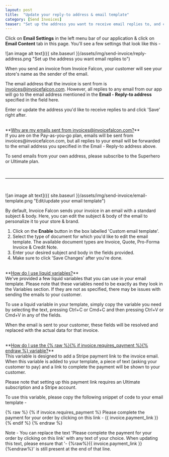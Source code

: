```yaml
---
layout: post
title:  "Update your reply-to address & email template"
category: [Send Invoices]
teaser: "Set up the address you want to receive email replies to, and change your email template."
---
```


Click on **Email Settings** in the left menu bar of our application & click on **Email Content** tab in this page. You'll see a few settings that look like this -

![an image alt text]({{ site.baseurl }}/assets/img/send-invoice/reply-address.png "Set up the address you want email replies to")

When you send an invoice from Invoice Falcon, your customer will see your store's name as the sender of the email.

The email address that the invoice is sent from is invoices@invoicefalcon.com. However, all replies to any email from our app will go to the email address mentioned in the **Email - Reply-to address** specified in the field here.

Enter or update the address you'd like to receive replies to and click 'Save' right after.

<br/>
**<u>Why are my emails sent from invoices@invoicefalcon.com?</u>**
<br/>
If you are on the Pay-as-you-go plan, emails will be sent from invoices@invoicefalcon.com, but all replies to your email will be forwarded to the email address you specified in the Email - Reply-to address above.

To send emails from your own address, please subscribe to the Superhero or Ultimate plan.


<br/>
<hr/>
<br/>

![an image alt text]({{ site.baseurl }}/assets/img/send-invoice/email-template.png "Edit/update your email template")

By default, Invoice Falcon sends your invoice in an email with a standard subject & body. Here, you can edit the subject & body of the email to personalize it to your store & brand.

1. Click on the **Enable** button in the box labelled 'Custom email template'.
2. Select the type of document for which you'd like to edit the email template. The available document types are Invoice, Quote, Pro-Forma Invoice & Credit Note.
3. Enter your desired subject and body in the fields provided.
4. Make sure to click 'Save Changes' after you're done.

<br/>
**<u>How do I use liquid variables?</u>**
<br/>
We've provided a few liquid variables that you can use in your email template. Please note that these variables need to be exactly as they look in the Variables section. If they are not as specified, there may be issues with sending the emails to your customer.

To use a liquid variable in your template, simply copy the variable you need by selecting the text, pressing Ctrl+C or Cmd+C and then pressing Ctrl+V or Cmd+V in any of the fields.

When the email is sent to your customer, these fields will be resolved and replaced with the actual data for that invoice.

<br/>
**<u>How do I use the {% raw %}{% if invoice.requires_payment %}{% endraw %} variable?</u>**
<br/>
This variable is designed to add a Stripe payment link to the invoice email. When this variable is added to your template, a piece of text (asking your customer to pay) and a link to complete the payment will be shown to your customer.

Please note that setting up this payment link requires an Ultimate subscription and a Stripe account.

To use this variable, please copy the following snippet of code to your email template -

{% raw %}
    {% if invoice.requires_payment %}
    Please complete the payment for your order by clicking on this link - {{ invoice.payment_link }}
    {% endif %}
{% endraw %}

Note - You can replace the text 'Please complete the payment for your order by clicking on this link' with any text of your choice. When updating this text, please ensure that '- {%raw%}{{ invoice.payment_link }}{%endraw%}' is still present at the end of that line.
